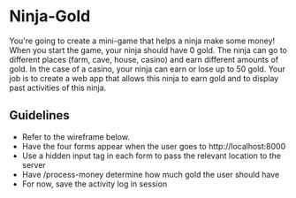 # Ninja-Gold
You're going to create a mini-game that helps a ninja make some money! When you start the game, your ninja should have 0 gold. The ninja can go to different places (farm, cave, house, casino) and earn different amounts of gold. In the case of a casino, your ninja can earn or lose up to 50 gold. Your job is to create a web app that allows this ninja to earn gold and to display past activities of this ninja.

## Guidelines
* Refer to the wireframe below.
* Have the four forms appear when the user goes to http://localhost:8000
* Use a hidden input tag in each form to pass the relevant location to the server
* Have /process-money determine how much gold the user should have
* For now, save the activity log in session
